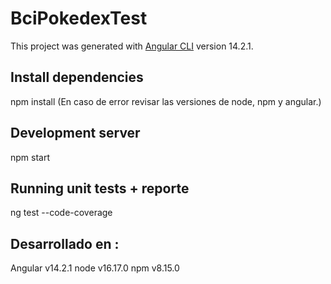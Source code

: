 # BciPokedexTest

This project was generated with [Angular CLI](https://github.com/angular/angular-cli) version 14.2.1.

## Install dependencies
npm install  (En caso de error revisar las versiones de node, npm y angular.)
## Development server
npm start

## Running unit tests + reporte
ng test  --code-coverage

## Desarrollado en : 
Angular v14.2.1
node v16.17.0
npm v8.15.0